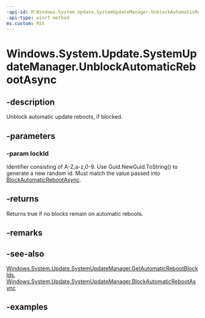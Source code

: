 ```yaml
---
-api-id: M:Windows.System.Update.SystemUpdateManager.UnblockAutomaticRebootAsync(System.String)
-api-type: winrt method
ms.custom: RS5
---
```


<!-- Method syntax.
public IAsyncOperation<bool> SystemUpdateManager.UnblockAutomaticRebootAsync(String lockId)
-->

# Windows.System.Update.SystemUpdateManager.UnblockAutomaticRebootAsync

## -description
Unblock automatic update reboots, if blocked.

## -parameters
### -param lockId
Identifier consisting of A-Z,a-z,0-9.  Use Guid.NewGuid.ToString() to generate a new random id. Must match the value passed into [BlockAutomaticRebootAsync](systemupdatemanager_blockautomaticrebootasync_2067935084.md).

## -returns
Returns true if no blocks remain on automatic reboots.

## -remarks

## -see-also
[Windows.System.Update.SystemUpdateManager.GetAutomaticRebootBlockIds](systemupdatemanager_getautomaticrebootblockids_1156258545.md), [Windows.System.Update.SystemUpdateManager.BlockAutomaticRebootAsync](systemupdatemanager_blockautomaticrebootasync_2067935084.md)

## -examples

